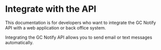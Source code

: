# Integrate with the API

This documentation is for developers who want to integrate the GC Notify API with a web application or back office system.

Integrating the GC Notify API allows you to send email or text messages automatically. 


